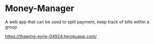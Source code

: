# Money-Manager
A web app that can be used to split payment, keep track of bills within a group

https://thawing-eyrie-04924.herokuapp.com/
